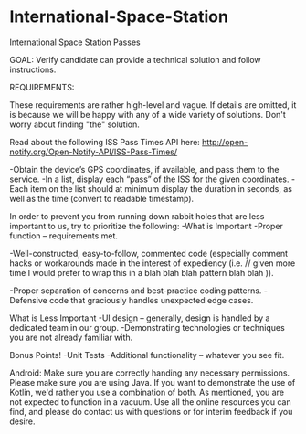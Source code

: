 # International-Space-Station

International Space Station Passes

GOAL: Verify candidate can provide a technical solution and follow instructions.


REQUIREMENTS: 

These requirements are rather high-level and vague. If details are omitted, it is because we will be happy with any of a wide variety of solutions. Don't worry about finding "the" solution.

Read about the following ISS Pass Times API here: http://open-notify.org/Open-Notify-API/ISS-Pass-Times/

-Obtain the device’s GPS coordinates, if available, and pass them to the service.
-In a list, display each “pass” of the ISS for the given coordinates.
-Each item on the list should at minimum display the duration in seconds, as well as the time (convert to readable timestamp).

In order to prevent you from running down rabbit holes that are less important to us, try to prioritize the following:
-What is Important
-Proper function – requirements met.

-Well-constructed, easy-to-follow, commented code (especially comment hacks or workarounds made in the interest of expediency (i.e. // given more time I would prefer to wrap this in a blah blah blah pattern blah blah )).

-Proper separation of concerns and best-practice coding patterns.
-Defensive code that graciously handles unexpected edge cases.

What is Less Important
-UI design – generally, design is handled by a dedicated team in our group.
-Demonstrating technologies or techniques you are not already familiar with.

Bonus Points!
-Unit Tests
-Additional functionality – whatever you see fit.

Android:
Make sure you are correctly handing any necessary permissions.
Please make sure you are using Java. If you want to demonstrate the use of Kotlin, we'd rather you use a combination of both.
As mentioned, you are not expected to function in a vacuum. Use all the online resources you can find, and please do contact us with questions or for interim feedback if you desire. 
